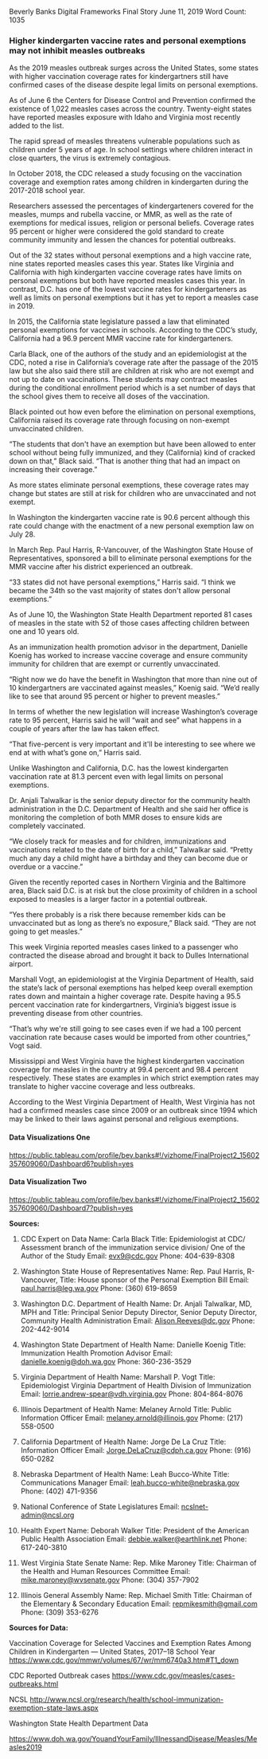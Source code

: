 Beverly Banks 
Digital Frameworks Final Story
June 11, 2019 
Word Count: 1035

### Higher kindergarten vaccine rates and personal exemptions may not inhibit measles outbreaks 

As the 2019 measles outbreak surges across the United States, some states with higher vaccination coverage rates for kindergartners still have confirmed cases of the disease despite legal limits on personal exemptions. 

As of June 6 the Centers for Disease Control and Prevention confirmed the existence of 1,022 measles cases across the country. Twenty-eight states have reported measles exposure with Idaho and Virginia most recently added to the list. 

The rapid spread of measles threatens vulnerable populations such as children under 5 years of age. In school settings where children interact in close quarters, the virus is extremely contagious.

In October 2018, the CDC released a study focusing on the vaccination coverage and exemption rates among children in kindergarten during the 2017-2018 school year. 

Researchers assessed the percentages of kindergarteners covered for the measles, mumps and rubella vaccine, or MMR, as well as the rate of exemptions for medical issues, religion or personal beliefs. Coverage rates 95 percent or higher were considered the gold standard to create community immunity and lessen the chances for potential outbreaks. 

Out of the 32 states without personal exemptions and a high vaccine rate, nine states reported measles cases this year. States like Virginia and California with high kindergarten vaccine coverage rates have limits on personal exemptions but both have reported measles cases this year. In contrast, D.C. has one of the lowest vaccine rates for kindergarteners as well as limits on personal exemptions but it has yet to report a measles case in 2019. 

In 2015, the California state legislature passed a law that eliminated personal exemptions for vaccines in schools. According to the CDC’s study, California had a 96.9 percent MMR vaccine rate for kindergarteners. 

Carla Black, one of the authors of the study and an epidemiologist at the CDC, noted a rise in California’s coverage rate after the passage of the 2015 law but she also said there still are children at risk who are not exempt and not up to date on vaccinations. These students may contract measles during the conditional enrollment period which is a set number of days that the school gives them to receive all doses of the vaccination. 

Black pointed out how even before the elimination on personal exemptions, California raised its coverage rate through focusing on non-exempt unvaccinated children. 

“The students that don't have an exemption but have been allowed to enter school without being fully immunized, and they (California) kind of cracked down on that,” Black said. “That is another thing that had an impact on increasing their coverage.”

As more states eliminate personal exemptions, these coverage rates may change but states are still at risk for children who are unvaccinated and not exempt. 

In Washington the kindergarten vaccine rate is 90.6 percent although this rate could change with the enactment of a new personal exemption law on July 28. 

In March Rep. Paul Harris, R-Vancouver, of the Washington State House of Representatives, sponsored a bill to eliminate personal exemptions for the MMR vaccine after his district experienced an outbreak. 

“33 states did not have personal exemptions,” Harris said. “I think we became the 34th so the vast majority of states don't allow personal exemptions.” 

As of June 10, the Washington State Health Department reported 81 cases of measles in the state with 52 of those cases affecting children between one and 10 years old. 

As an immunization health promotion advisor in the department, Danielle Koenig has worked to increase vaccine coverage and ensure community immunity for children that are exempt or currently unvaccinated. 

“Right now we do have the benefit in Washington that more than nine out of 10 kindergartners are vaccinated against measles,” Koenig said. “We’d really like to see that around 95 percent or higher to prevent measles.” 

In terms of whether the new legislation will increase Washington’s coverage rate to 95 percent, Harris said he will “wait and see” what happens in a couple of years after the law has taken effect. 

“That five-percent is very important and it'll be interesting to see where we end at with what’s gone on,” Harris said. 

Unlike Washington and California, D.C. has the lowest kindergarten vaccination rate at 81.3 percent even with legal limits on personal exemptions.  

Dr. Anjali Talwalkar is the senior deputy director for the community health administration in the D.C. Department of Health and she said her office is monitoring the completion of both MMR doses to ensure kids are completely vaccinated. 

“We closely track for measles and for children, immunizations and vaccinations related to the date of birth for a child,” Talwalkar said. “Pretty much any day a child might have a birthday and they can become due or overdue or a vaccine.” 

Given the recently reported cases in Northern Virginia and the Baltimore area, Black said D.C. is at risk but the close proximity of children in a school exposed to measles is a larger factor in a potential outbreak. 

“Yes there probably is a risk there because remember kids can be unvaccinated but as long as there’s no exposure,” Black said. “They are not going to get measles.” 

This week Virginia reported measles cases linked to a passenger who contracted the disease abroad and brought it back to Dulles International airport. 

Marshall Vogt, an epidemiologist at the Virginia Department of Health, said the state’s lack of personal exemptions has helped keep overall exemption rates down and maintain a higher coverage rate. Despite having a 95.5 percent vaccination rate for kindergartners, Virginia’s biggest issue is preventing disease from other countries. 

“That’s why we're still going to see cases even if we had a 100 percent vaccination rate because cases would be imported from other countries,” Vogt said. 

Mississippi and West Virginia have the highest kindergarten vaccination coverage for measles in the country at 99.4 percent and 98.4 percent respectively. These states are examples in which strict exemption rates may translate to higher vaccine coverage and less outbreaks. 

According to the West Virginia Department of Health, West Virginia has not had a confirmed measles case since 2009 or an outbreak since 1994 which may be linked to their laws against personal and religious exemptions. 

#### Data Visualizations One
https://public.tableau.com/profile/bev.banks#!/vizhome/FinalProject2_15602357609060/Dashboard6?publish=yes

#### Data Visualization Two 
https://public.tableau.com/profile/bev.banks#!/vizhome/FinalProject2_15602357609060/Dashboard7?publish=yes

**Sources:**

1. CDC Expert on Data
Name: Carla Black
Title: Epidemiologist at CDC/ Assessment branch of the immunization service division/ One of the Author of the Study
Email: evx9@cdc.gov
Phone: 404-639-8308

2. Washington State House of Representatives 
Name: Rep. Paul Harris, R-Vancouver, 
Title: House sponsor of the Personal Exemption Bill 
Email: paul.harris@leg.wa.gov
Phone: (360) 619-8659

3. Washington D.C. Department of Health 
Name: Dr. Anjali Talwalkar, MD, MPH and 
Title: Principal Senior Deputy Director, Senior Deputy Director, Community Health Administration
Email: Alison.Reeves@dc.gov
Phone: 202-442-9014

4.  Washington State Department of Health 
Name: Danielle Koenig
Title: Immunization Health Promotion Advisor 
Email: danielle.koenig@doh.wa.gov
Phone: 360-236-3529

5. Virginia Department of Health
Name: Marshall P. Vogt
Title: Epidemiologist 
Virginia Department of Health 
Division of Immunization 
Email: lorrie.andrew-spear@vdh.virginia.gov
Phone: 804-864-8076

7. Illinois Department of Health
Name: Melaney Arnold
Title: Public Information Officer
Email: melaney.arnold@illinois.gov
Phome: (217) 558-0500

8. California Department of Health
Name: Jorge De La Cruz
Title: Information Officer 
Email: Jorge.DeLaCruz@cdph.ca.gov
Phone: (916) 650-0282 

9. Nebraska Department of Health 
Name: Leah Bucco-White
Title: Communications Manager 
Email: leah.bucco-white@nebraska.gov
Phone: (402) 471-9356

10. National Conference of State Legislatures
Email: ncslnet-admin@ncsl.org 

11. Health Expert 
Name: Deborah Walker
Title: President of the American Public Health Association 
Email: debbie.walker@earthlink.net
Phone: 617-240-3810 

12. West Virginia State Senate
Name: Rep. Mike Maroney 
Title: Chairman of the Health and Human Resources Committee 
Email: mike.maroney@wvsenate.gov
Phone: (304) 357-7902

13. Illinois General Assembly 
Name: Rep. Michael Smith 
Title: Chairman of the Elementary & Secondary Education
Email: repmikesmith@gmail.com 
Phone: (309) 353-6276

**Sources for Data:** 

Vaccination Coverage for Selected Vaccines and Exemption Rates Among Children in Kindergarten — United States, 2017–18 School Year
https://www.cdc.gov/mmwr/volumes/67/wr/mm6740a3.htm#T1_down

CDC Reported Outbreak cases 
https://www.cdc.gov/measles/cases-outbreaks.html

NCSL
http://www.ncsl.org/research/health/school-immunization-exemption-state-laws.aspx

Washington State Health Department Data 

https://www.doh.wa.gov/YouandYourFamily/IllnessandDisease/Measles/Measles2019


